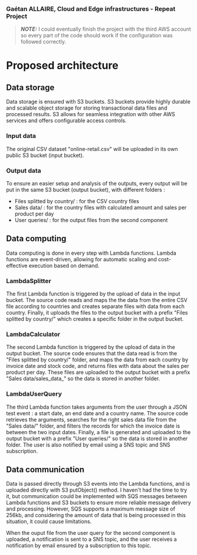 ### Gaétan ALLAIRE, Cloud and Edge infrastructures - Repeat Project

> **_NOTE:_** I could eventually finish the project with the third AWS account so every part of the code should work if the configuration was followed correctly.

# Proposed architecture

## Data storage

Data storage is ensured with S3 buckets. S3 buckets provide highly durable and scalable object storage for storing transactional data files and processed results. S3 allows for seamless integration with other AWS services and offers configurable access controls.

### Input data

The original CSV dataset "online-retail.csv" will be uploaded in its own public S3 bucket (input bucket).

### Output data

To ensure an easier setup and analysis of the outputs, every output will be put in the same S3 bucket (output bucket), with different folders :
- Files splitted by country/ : for the CSV country files
- Sales data/ : for the country files with calculated amount and sales per product per day
- User queries/ : for the output files from the second component

## Data computing

Data computing is done in every step with Lambda functions. Lambda functions are event-driven, allowing for automatic scaling and cost-effective execution based on demand.

### LambdaSplitter 

The first Lambda function is triggered by the upload of data in the input bucket. The source code reads and maps the the data from the entire CSV file according to countries and creates separate files with data from each country. Finally, it uploads the files to the output bucket with a prefix "Files splitted by country/" which creates a specific folder in the output bucket.

### LambdaCalculator

The second Lambda function is triggered by the upload of data in the output bucket. The source code ensures that the data read is from the "Files splitted by country/" folder, and maps the data from each country by invoice date and stock code, and returns files with data about the sales per product per day. These files are uploaded to the output bucket with a prefix "Sales data/sales_data_" so the data is stored in another folder.

### LambdaUserQuery 

The third Lambda function takes arguments from the user through a JSON test event : a start date, an end date and a country name. The source code retrieves the arguments, searches for the right sales data file from the "Sales data/" folder, and filters the records for which the invoice date is between the two input dates. Finally, a file is generated and uploaded to the output bucket with a prefix "User queries/" so the data is stored in another folder. The user is also notified by email using a SNS topic and SNS subscription.

## Data communication

Data is passed directly through S3 events into the Lambda functions, and is uploaded directly with S3 putObject() method. 
I haven't had the time to try it, but communication could be implemented with SQS messages between Lambda functions and S3 buckets to ensure more reliable message delivery and processing. However, SQS supports a maximum message size of 256kb, and considering the amount of data that is being processed in this situation, it could cause limitations.

When the ouput file from the user query for the second component is uploaded, a notification is sent to a SNS topic, and the user receives a notification by email ensured by a subscription to this topic.